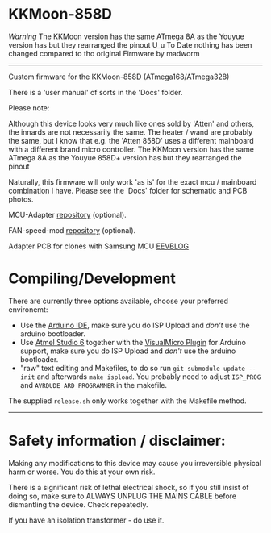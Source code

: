 
KKMoon-858D
================
*Warning*
The KKMoon version has the same ATmega 8A as the Youyue version has but they rearranged the pinout U_u
To Date nothing has been changed compared to tho original Firmware by madworm

--------------------------------------------------------------------------

Custom firmware for the KKMoon-858D (ATmega168/ATmega328)

There is a 'user manual' of sorts in the 'Docs' folder.

Please note:

Although this device looks very much like ones sold by 'Atten' and others, the innards
are not necessarily the same. The heater / wand are probably the same, but I know that
e.g. the 'Atten 858D' uses a different mainboard with a different brand micro controller.
The KKMoon version has the same ATmega 8A as the Youyue 858D+ version has but they rearranged the pinout

Naturally, this firmware will only work 'as is' for the exact mcu / mainboard combination I have.
Please see the 'Docs' folder for schematic and PCB photos.

MCU-Adapter [repository](//github.com/madworm/Youyue-858D-plus-MCU-adapter) (optional).

FAN-speed-mod [repository](//github.com/madworm/Youyue-858D-plus-FAN-speed-mod) (optional).

Adapter PCB for clones with Samsung MCU [EEVBLOG](http://www.eevblog.com/forum/reviews/youyue-858d-some-reverse-engineering-custom-firmware/165/)


Compiling/Development
=====================
There are currently three options available, choose your preferred environemt:
* Use the [Arduino IDE](https://www.arduino.cc/en/Main/Software), make sure you do ISP Upload and _don't_ use the arduino bootloader.
* Use [Atmel Studio 6](https://www.mikrocontroller.net/articles/Atmel_Studio#Downloads) together with the [VisualMicro Plugin](http://www.visualmicro.com/page/Arduino-for-Atmel-Studio.aspx) for Arduino support, make sure you do ISP Upload and _don't_ use the arduino bootloader.
* "raw" text editing and Makefiles, to do so run `git submodule update --init` and afterwards `make ispload`. You probably need to adjust `ISP_PROG` and `AVRDUDE_ARD_PROGRAMMER` in the makefile.

The supplied `release.sh` only works together with the Makefile method.

---

Safety information / disclaimer:
================================

Making any modifications to this device may cause you irreversible physical harm or worse.
You do this at your own risk. 

There is a significant risk of lethal electrical shock, so if you still insist of doing so, make sure to
ALWAYS UNPLUG THE MAINS CABLE before dismantling the device. Check repeatedly.

If you have an isolation transformer - do use it.

